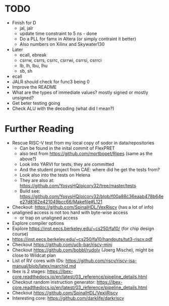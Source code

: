 # TODO

 * Finish for D
   - jal, jalr
   - update time constraint to 5 ns - done
   - Do a PLL for famx in Altera (or simply contraint it better)
   - Also numbers on Xilinx and Skywater130
 * Later
   - ecall, ebreak
   - csrrw, csrrs, csrrc, csrrwi, csrrsi, csrrci
   - lb, lh, lbu, lhu
   - sb, sh
 * ecall
 * JALR should check for func3 being 0
 * Improve the README
 * What are the types of immediate values? mostly signed or mostly unsigned?
 * Get beter testing going
 * Check ALU with the decoding (what did I mean?)

# Further Reading
 * Rescue RISC-V test from my local copy of sodor in data/repositories
   * Can be found in the inital commit of FlexPRET
   * also test from https://github.com/mortbopet/Ripes (same as the above?)
   * Look into YARVI for tests, they are committed
   * And the student project from CAE: where did he get the tests from?
   * Look also into the tests on Helena
   * They are also at: https://github.com/YosysHQ/picorv32/tree/master/tests
   * Build see: https://github.com/YosysHQ/picorv32/blob/f00a88c36eaab478b64ee27d8162e421049bcc66/Makefile#L121
 * Checkout: https://github.com/SpinalHDL/VexRiscv (has a lot of info)
 * unaligned access is not too hard with byte-wise access
   * or trap on unaligned access
 * Explore compiler options
 * Explore https://inst.eecs.berkeley.edu/~cs250/fa10/ (for chip design course)
 * https://inst.eecs.berkeley.edu/~cs250/fa10/handouts/tut3-riscv.pdf
 * Checkout https://github.com/ucb-bar/riscv-mini
 * Checkout https://github.com/bobbl/rudolv (Joerg Mische), might be close to Wildcat plan
 * List of RV cores with IDs: https://github.com/riscv/riscv-isa-manual/blob/latex/marchid.md
 * Ibex is 2 stages: https://ibex-core.readthedocs.io/en/latest/03_reference/pipeline_details.html
 * Checkout random instruction generator: https://ibex-core.readthedocs.io/en/latest/03_reference/pipeline_details.html
 * Checkout https://github.com/SpinalHDL/VexiiRiscv
 * Interesting core: https://github.com/darklife/darkriscv
